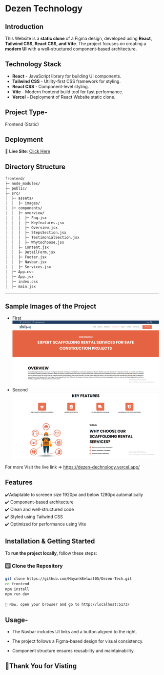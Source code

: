 # Dezen Technology

## Introduction
This Website is a **static clone** of a Figma design, developed using **React, Tailwind CSS, React CSS, and Vite**. The project focuses on creating a **modern UI** with a well-structured component-based architecture.

## Technology Stack
- **React** - JavaScript library for building UI components.
- **Tailwind CSS** - Utility-first CSS framework for styling.
- **React CSS** - Component-level styling.
- **Vite** - Modern frontend build tool for fast performance.
- **Vercel** - Deployment of React Website static clone.

## Project Type-
Frontend (Static)


##  Deployment
🔗 **Live Site**: [Click Here](https://dezen-dechnology.vercel.app/)


## **Directory Structure**
```
frontend/
├─ node_modules/
├─ public/
├─ src/
│  ├─ assets/
│  │  ├─ images/
│  ├─ components/
│  │  ├─ overview/
│  │  │  ├─ Faq.jsx
│  │  │  ├─ Keyfeatures.jsx
│  │  │  ├─ Overview.jsx
│  │  │  ├─ StepsSection.jsx
│  │  │  ├─ TestimonialSection.jsx
│  │  │  ├─ Whytochoose.jsx
│  │  ├─ Content.jsx
│  │  ├─ DetailForm.jsx
│  │  ├─ Footer.jsx
│  │  ├─ Navbar.jsx
│  │  ├─ Services.jsx
│  ├─ App.css
│  ├─ App.jsx
│  ├─ index.css
│  ├─ main.jsx
```

---

## **Sample Images of the Project**
- First
![](frontend/src/assets/images/readme1.png)
- Second
![](frontend/src/assets/images/readme2.png)

For more Visit the live link => https://dezen-dechnology.vercel.app/

## **Features**
✔️Adaptable to screeen size 1920px and below 1280px automatically  
✔️ Component-based architecture  
✔️ Clean and well-structured code  
✔️ Styled using Tailwind CSS  
✔️ Optimized for performance using Vite  


## **Installation & Getting Started**
To **run the project locally**, follow these steps:

### **1️⃣ Clone the Repository**
```bash
git clone https://github.com/MayankBelwal05/Dezen-Tech.git
cd frontend
npm install
npm run dev

🚀 Now, open your browser and go to http://localhost:5173/
```
## Usage-
- The Navbar includes UI links and a button aligned to the right.

- The project follows a Figma-based design for visual consistency.
- Component structure ensures reusability and maintainability.

## **🙏Thank You for Visting**